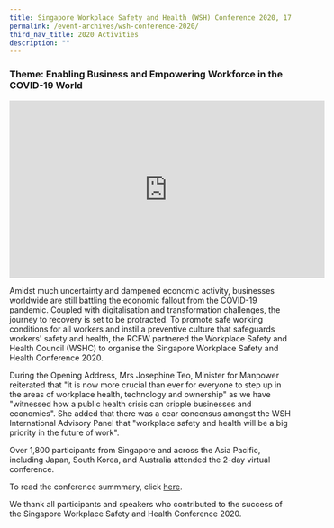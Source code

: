 ```yaml
---
title: Singapore Workplace Safety and Health (WSH) Conference 2020, 17 to 18 Nov 2020
permalink: /event-archives/wsh-conference-2020/
third_nav_title: 2020 Activities
description: ""
---
```

### Theme: Enabling Business and Empowering Workforce in the COVID-19 World

<div class="bp-youtube">
<iframe width="560" height="315" src="https://www.youtube.com/embed/cIcdk5HiQAA" title="YouTube video player" frameborder="0" allow="accelerometer; autoplay; clipboard-write; encrypted-media; gyroscope; picture-in-picture" allowfullscreen></iframe>
</div>

Amidst much uncertainty and dampened economic activity, businesses worldwide are still battling the economic fallout from the COVID-19 pandemic. Coupled with digitalisation and transformation challenges, the journey to recovery is set to be protracted. To promote safe working conditions for all workers and instil a preventive culture that safeguards workers' safety and health, the RCFW partnered the Workplace Safety and Health Council (WSHC) to organise the Singapore Workplace Safety and Health Conference 2020. 

During the Opening Address, Mrs Josephine Teo, Minister for Manpower reiterated that "it is now more crucial than ever for everyone to step up in the areas of workplace health, technology and ownership" as we have "witnessed how a public health crisis can cripple businesses and economies". She added that there was a cear concensus amongst the WSH International Advisory Panel that "workplace safety and health will be a big priority in the future of work". 

Over 1,800 participants from Singapore and across the Asia Pacific, including Japan, South Korea, and Australia attended the 2-day virtual conference. 

<p>To read the conference summmary, click <a href="https://www.tal.sg/wshc/Events/Conference/2020/The-Singapore-WSH-Conference-2020#/">here</a>.</p>

We thank all participants and speakers who contributed to the success of the Singapore Workplace Safety and Health Conference 2020.